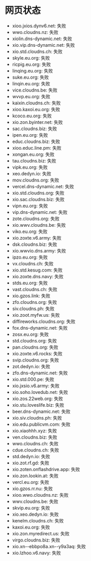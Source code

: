 # 网页状态
- xioo.jxios.dynv6.net: 失败
- wwo.cloudns.nz: 失败
- xiolin.dns-dynamic.net: 失败
- xio.vip.dns-dynamic.net: 失败
- xio.std.cloudns.ch: 失败
- skyle.eu.org: 失败
- ricpig.eu.org: 失败
- linqing.eu.org: 失败
- suke.eu.org: 失败
- linqin.eu.org: 失败
- vice.cloudns.be: 失败
- wvvp.eu.org: 失败
- kaixin.cloudns.ch: 失败
- xioo.kaxoi.eu.org: 失败
- kcoco.eu.org: 失败
- xio.zon.byinter.net: 失败
- sac.cloudns.biz: 失败
- ipen.eu.org: 失败
- educ.cloudns.biz: 失败
- xioo.educ.line.pm: 失败
- xongan.eu.org: 失败
- tau.cloudns.biz: 失败
- vipk.eu.org: 失败
- xeo.dedyn.io: 失败
- mov.cloudns.org: 失败
- vercel.dns-dynamic.net: 失败
- xio.std.cloudns.org: 失败
- xio.sac.cloudns.biz: 失败
- vipn.eu.org: 失败
- vip.dns-dynamic.net: 失败
- zote.cloudns.org: 失败
- xio.wwv.cloudns.be: 失败
- viko.eu.org: 失败
- xio.zoxte.v6.army: 失败
- dsk.cloudns.biz: 失败
- xio.wwvio.dns.army: 失败
- ipzo.eu.org: 失败
- vx.cloudns.ch: 失败
- xio.std.kesug.com: 失败
- xio.zoxte.dns.navy: 失败
- stds.eu.org: 失败
- vast.cloudns.ch: 失败
- xio.gzos.link: 失败
- zfo.cloudns.org: 失败
- siv.cloudns.ph: 失败
- xio.zoot.myfw.us: 失败
- diffireworks.cloudns.org: 失败
- fox.dns-dynamic.net: 失败
- zosx.eu.org: 失败
- std.cloudns.org: 失败
- pan.cloudns.org: 失败
- xio.zoxte.v6.rocks: 失败
- svip.cloudns.org: 失败
- zot.dedyn.io: 失败
- zfo.dns-dynamic.net: 失败
- xio.std.000.pe: 失败
- xio.jxsio.v6.army: 失败
- xio.soho.lovedub.net: 失败
- xio.zos.22web.org: 失败
- xio.stu.loveslife.biz: 失败
- beer.dns-dynamic.net: 失败
- xio.siv.cloudns.ph: 失败
- xio.edu.publicvm.com: 失败
- xio.xiaohhh.xyz: 失败
- ven.cloudns.biz: 失败
- wwo.cloudns.ch: 失败
- cdue.cloudns.ch: 失败
- std.dedyn.io: 失败
- xio.zot.rf.gd: 失败
- xio.zoten.onflashdrive.app: 失败
- xio.zon.lookin.at: 失败
- vercl.eu.org: 失败
- xio.gzos.rr.nu: 失败
- xioo.wwo.cloudns.nz: 失败
- wwv.cloudns.be: 失败
- skvip.eu.org: 失败
- xio.xeo.dedyn.io: 失败
- kenelm.cloudns.ch: 失败
- kaxoi.eu.org: 失败
- xio.zon.myredirect.us: 失败
- virgo.cloudns.biz: 失败
- xio.xn--ebbpo8a.xn--y9a3aq: 失败
- xio.lzhoo.v6.navy: 失败
